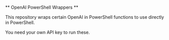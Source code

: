 ** OpenAI PowerShell Wrappers **

This repository wraps certain OpenAI in PowerShell functions to use directly in PowerShell.

You need your own API key to run these.
